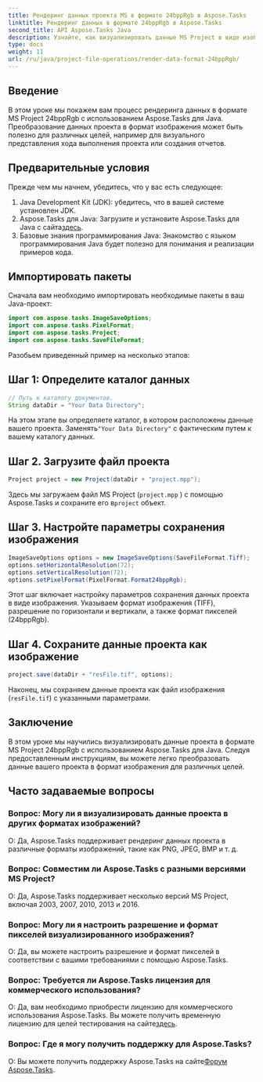 ```yaml
---
title: Рендеринг данных проекта MS в формате 24bppRgb в Aspose.Tasks
linktitle: Рендеринг данных в формате 24bppRgb в Aspose.Tasks
second_title: API Aspose.Tasks Java
description: Узнайте, как визуализировать данные MS Project в виде изображений на Java с помощью Aspose.Tasks. Следуйте нашему пошаговому руководству для бесшовной интеграции.
type: docs
weight: 11
url: /ru/java/project-file-operations/render-data-format-24bppRgb/
---
```

## Введение
В этом уроке мы покажем вам процесс рендеринга данных в формате MS Project 24bppRgb с использованием Aspose.Tasks для Java. Преобразование данных проекта в формат изображения может быть полезно для различных целей, например для визуального представления хода выполнения проекта или создания отчетов.
## Предварительные условия
Прежде чем мы начнем, убедитесь, что у вас есть следующее:
1. Java Development Kit (JDK): убедитесь, что в вашей системе установлен JDK.
2.  Aspose.Tasks для Java: Загрузите и установите Aspose.Tasks для Java с сайта[здесь](https://releases.aspose.com/tasks/java/).
3. Базовые знания программирования Java: Знакомство с языком программирования Java будет полезно для понимания и реализации примеров кода.

## Импортировать пакеты
Сначала вам необходимо импортировать необходимые пакеты в ваш Java-проект:
```java
import com.aspose.tasks.ImageSaveOptions;
import com.aspose.tasks.PixelFormat;
import com.aspose.tasks.Project;
import com.aspose.tasks.SaveFileFormat;
```

Разобьем приведенный пример на несколько этапов:
## Шаг 1: Определите каталог данных
```java
// Путь к каталогу документов.
String dataDir = "Your Data Directory";
```
На этом этапе вы определяете каталог, в котором расположены данные вашего проекта. Заменять`"Your Data Directory"` с фактическим путем к вашему каталогу данных.
## Шаг 2. Загрузите файл проекта
```java
Project project = new Project(dataDir + "project.mpp");
```
Здесь мы загружаем файл MS Project (`project.mpp` ) с помощью Aspose.Tasks и сохраните его в`project` объект.
## Шаг 3. Настройте параметры сохранения изображения
```java
ImageSaveOptions options = new ImageSaveOptions(SaveFileFormat.Tiff);
options.setHorizontalResolution(72);
options.setVerticalResolution(72);
options.setPixelFormat(PixelFormat.Format24bppRgb);
```
Этот шаг включает настройку параметров сохранения данных проекта в виде изображения. Указываем формат изображения (TIFF), разрешение по горизонтали и вертикали, а также формат пикселей (24bppRgb).
## Шаг 4. Сохраните данные проекта как изображение
```java
project.save(dataDir + "resFile.tif", options);
```
Наконец, мы сохраняем данные проекта как файл изображения (`resFile.tif`) с указанными параметрами.

## Заключение
В этом уроке мы научились визуализировать данные проекта в формате MS Project 24bppRgb с использованием Aspose.Tasks для Java. Следуя предоставленным инструкциям, вы можете легко преобразовать данные вашего проекта в формат изображения для различных целей.
## Часто задаваемые вопросы
### Вопрос: Могу ли я визуализировать данные проекта в других форматах изображений?
О: Да, Aspose.Tasks поддерживает рендеринг данных проекта в различные форматы изображений, такие как PNG, JPEG, BMP и т. д.
### Вопрос: Совместим ли Aspose.Tasks с разными версиями MS Project?
О: Да, Aspose.Tasks поддерживает несколько версий MS Project, включая 2003, 2007, 2010, 2013 и 2016.
### Вопрос: Могу ли я настроить разрешение и формат пикселей визуализированного изображения?
О: Да, вы можете настроить разрешение и формат пикселей в соответствии с вашими требованиями с помощью Aspose.Tasks.
### Вопрос: Требуется ли Aspose.Tasks лицензия для коммерческого использования?
 О: Да, вам необходимо приобрести лицензию для коммерческого использования Aspose.Tasks. Вы можете получить временную лицензию для целей тестирования на сайте[здесь](https://purchase.aspose.com/temporary-license/).
### Вопрос: Где я могу получить поддержку для Aspose.Tasks?
 О: Вы можете получить поддержку Aspose.Tasks на сайте[Форум Aspose.Tasks](https://forum.aspose.com/c/tasks/15).